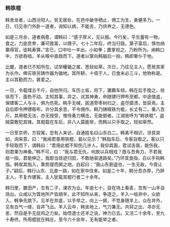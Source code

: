 <script type="text/javascript">
    var head = document.getElementsByTagName('head')[0];
    cssURL = '/public/article_1.css';
    linkTag = document.createElement('link');
    linkTag.href = cssURL;
    linkTag.setAttribute('type','text/css');
    linkTag.setAttribute('rel','stylesheet');
    head.appendChild(linkTag);
</script>
### 韩铁棍

韩舍龙者，山西汾阳人。贫无居处，在邑中破寺栖止，佣工为生，勇健多力。一日，归见寺门外卧一道者，询知以病，不能去，乃供养之，无德色。

如是三月余，道者病愈，谓韩曰：“感子厚义，无以报。今行矣，平生蓄有一物，食之，力逾贲育，兼可致富，以赠子。七十二年后，终当归我。第子富后，慎勿纳粟得官，徒耗寿算。”言已，口中吐一羊出，小如拳；置掌视之，乃粉所为。纳韩口中，方欲吞啮，羊从喉中直趋而下。道者以掌向韩脑后一拍，韩即晕仆于地。

比醒，道者已不知所在。试举耰锄之属，悉轻如草。次日，乃往见主人，愿居其家为长作。俾买铁另铸作器为锄地。其所耕，十倍于人，日食米必三斗，他物称是。主以其勤而力，甚爱之。

一日，令载煤五千斤，自他所归。车历土坂，将下，骡蹶车倾。韩在后手挽之，徐徐而下，面色不动。主知其事，异之，诧其神勇，命随镖行押布至都。中途值盗，保镖客二人与斗，俱为伤死。韩手无械，拔道旁枣树扫之，盗尽靡溃，皆获焉。主自后即令押镖贩布，许分其余息，不令佣作。韩乃铸精铁为棍，长丈有二，重八百斤。其用棍无法，亦无授受，惟恃勇力横击，无能御者。江湖皆呼为“韩铁棍”，盗贼莫敢犯其锋。其棍载在车后，非八人莫能举，而韩以只手取之，轻如草然。

一日至京师，方投寓，忽有人来访，自通姓名曰山东白二。韩素不相识，讶其突如，询来意，曰：“我闻君善用铁棍，曷以见示？”韩指车后，令客自取之。客以只手轻取而下，谓韩曰：“君用此棍不知伤几许人。我仰其面，君试击我，能伤我，则君果为神勇。”韩不可，曰：“我与君无仇，何故以兵相戏？既与吾角力，不若我屈一指，君能伸之，我即当敛迹归田，不敢驰驱道路矣。”乃环其食指，白以手钩韩指。韩俟其指入，乘势提而掷之地。白起曰：“我山东剧盗也，一生无敌，今竟让子。”嗣后，韩行山东、北直一路，如在家中往来。如是二十年，韩分息亦厚，乃辞主人，不复作镖客。主人犹载其棍行者二十余年。

韩归里，置田产，生有二子，课农为业。年逾七十，自在场上看麦，忽有一山羊自场出。众咸以为晋地所产皆胡羊，此不知所从来，争逐之。羊入一枯井中，众欲入，韩争先跳下。见羊在井底，以手举之，向上一掷，不觉身随羊上。众在井外，见有白气一缕，自井飞出。羊入云中，韩坐地上，气力兼无。共舁之出，寻亦无恙，然自是手无捉鸡之力矣。始悟道士还羊之说，神力已去。又活二十余年，至九十寿终。所用棍犹在韩庄，至今六十余年，无有能举之者。


